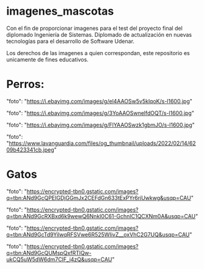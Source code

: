 # imagenes_mascotas
Con el fin de proporcionar imagenes para el test del proyecto final del diplomado Ingeniería de Sistemas. Diplomado de actualización en nuevas tecnologías para el desarrollo de Software Udenar.

Los derechos de las imagenes a quien correspondan, este repositorio es unicamente de fines educativos.

# Perros:

"foto": "https://i.ebayimg.com/images/g/el4AAOSw5v5klqoK/s-l1600.jpg"

"foto": "https://i.ebayimg.com/images/g/3YoAAOSwnelfdOQT/s-l1600.jpg"

"foto": "https://i.ebayimg.com/images/g/FlYAAOSwzk1gbmJO/s-l1600.jpg"

"foto": "https://www.lavanguardia.com/files/og_thumbnail/uploads/2022/02/14/6209b423341cb.jpeg"

# Gatos

"foto": "https://encrypted-tbn0.gstatic.com/images?q=tbn:ANd9GcQPEIGDjGGmJx2CEFdGn633tExPYr6riUwkwg&usqp=CAU"

"foto": "https://encrypted-tbn0.gstatic.com/images?q=tbn:ANd9GcRXBxd6k9wewQ6NnkI0C61-GchnIC1QCXNm0A&usqp=CAU"

"foto": "https://encrypted-tbn0.gstatic.com/images?q=tbn:ANd9GcTd9YilwqRFSVwe6R525WIivZ__oxVhC2G7UQ&usqp=CAU"

"foto": "https://encrypted-tbn0.gstatic.com/images?q=tbn:ANd9GcQUMspQxfRTlQw-ukCQ5uW5dW6dm7CIF_j4zQ&usqp=CAU"
